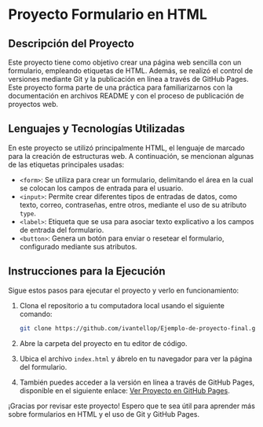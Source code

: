 # Proyecto Formulario en HTML

## Descripción del Proyecto
Este proyecto tiene como objetivo crear una página web sencilla con un formulario, empleando etiquetas de HTML. Además, se realizó el control de versiones mediante Git y la publicación en línea a través de GitHub Pages. Este proyecto forma parte de una práctica para familiarizarnos con la documentación en archivos README y con el proceso de publicación de proyectos web.

## Lenguajes y Tecnologías Utilizadas
En este proyecto se utilizó principalmente HTML, el lenguaje de marcado para la creación de estructuras web. A continuación, se mencionan algunas de las etiquetas principales usadas:

- `<form>`: Se utiliza para crear un formulario, delimitando el área en la cual se colocan los campos de entrada para el usuario.
- `<input>`: Permite crear diferentes tipos de entradas de datos, como texto, correo, contraseñas, entre otros, mediante el uso de su atributo `type`.
- `<label>`: Etiqueta que se usa para asociar texto explicativo a los campos de entrada del formulario.
- `<button>`: Genera un botón para enviar o resetear el formulario, configurado mediante sus atributos.

## Instrucciones para la Ejecución
Sigue estos pasos para ejecutar el proyecto y verlo en funcionamiento:

1. Clona el repositorio a tu computadora local usando el siguiente comando:
    ```bash
    git clone https://github.com/ivantellop/Ejemplo-de-proyecto-final.git
    ```

2. Abre la carpeta del proyecto en tu editor de código.

3. Ubica el archivo `index.html` y ábrelo en tu navegador para ver la página del formulario.

4. También puedes acceder a la versión en línea a través de GitHub Pages, disponible en el siguiente enlace:
    [Ver Proyecto en GitHub Pages](https://ivantellop.github.io/Ejemplo-de-proyecto-final/).

¡Gracias por revisar este proyecto! Espero que te sea útil para aprender más sobre formularios en HTML y el uso de Git y GitHub Pages.

